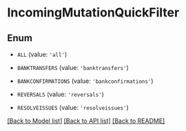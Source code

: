 # IncomingMutationQuickFilter


## Enum

* `ALL` (value: `'all'`)

* `BANKTRANSFERS` (value: `'banktransfers'`)

* `BANKCONFIRMATIONS` (value: `'bankconfirmations'`)

* `REVERSALS` (value: `'reversals'`)

* `RESOLVEISSUES` (value: `'resolveissues'`)

[[Back to Model list]](../README.md#documentation-for-models) [[Back to API list]](../README.md#documentation-for-api-endpoints) [[Back to README]](../README.md)



